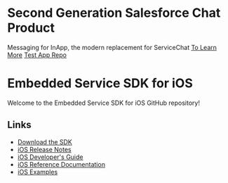 # Second Generation Salesforce Chat Product
Messaging for InApp, the modern replacement for ServiceChat
[To Learn More](https://developer.salesforce.com/docs/service/messaging-in-app/overview)
[Test App Repo](https://github.com/Salesforce-Async-Messaging/messaging-in-app-ios/tree/master/examples)

# Embedded Service SDK for iOS

Welcome to the Embedded Service SDK for iOS GitHub repository!

## Links

* [Download the SDK](https://github.com/forcedotcom/ServiceSDK-iOS/wiki/Get-the-iOS-SDK)
* [iOS Release Notes](https://github.com/forcedotcom/ServiceSDK-iOS/releases)
* [iOS Developer's Guide](https://developer.salesforce.com/docs/atlas.en-us.service_sdk_ios.meta/service_sdk_ios/servicesdk_ios_dev_guide.htm)
* [iOS Reference Documentation](http://forcedotcom.github.io/ServiceSDK-iOS/)
* [iOS Examples](./Examples/)

<!-- 238.0.0 -->
